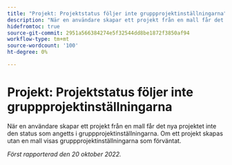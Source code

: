 ```yaml
---
title: "Projekt: Projektstatus följer inte gruppprojektinställningarna"
description: "När en användare skapar ett projekt från en mall får det nya projektet inte den status som angetts i gruppprojektinställningarna. Om ett projekt skapas utan en mall visas gruppprojektinställningarna som förväntat."
hidefromtoc: true
source-git-commit: 2951a566384274e5f32544dd8be1872f3850af94
workflow-type: tm+mt
source-wordcount: '100'
ht-degree: 0%

---
```



# Projekt: Projektstatus följer inte gruppprojektinställningarna

När en användare skapar ett projekt från en mall får det nya projektet inte den status som angetts i gruppprojektinställningarna. Om ett projekt skapas utan en mall visas gruppprojektinställningarna som förväntat.

_Först rapporterad den 20 oktober 2022._

